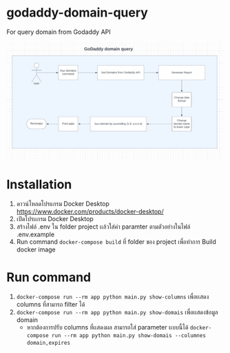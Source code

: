 # godaddy-domain-query
For query domain from Godaddy API

![alt text](https://github.com/songponlekpetch/godaddy-domain-query/blob/main/process.png?raw=true)

# Installation
1. ดาวน์โหลดโปรแกรม Docker Desktop https://www.docker.com/products/docker-desktop/
2. เปิดโปรเเกรม Docker Desktop
3. สร้างไฟล์ .env ใน folder project เเล้วใส่ค่า paramter ตามตัวอย่างในไฟล์ .env.example 
3. Run command ```docker-compose build``` ที่ folder ของ project เพื่อทำการ Build docker image
   
# Run command
1. ```docker-compose run --rm app python main.py show-columns``` เพื่อเเสดง columns ที่สามารถ filter ได้
2. ```docker-compose run --rm app python main.py show-domais``` เพื่อเเสดงข้อมูล domain
   - หากต้องการปรับ columns ที่เเสดงผล สามารถใส่ parameter เเบบนี้ได้ ```docker-compose run --rm app python main.py show-domais --columnes domain,expires```
   
